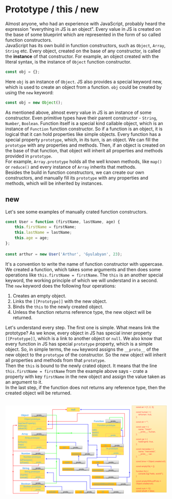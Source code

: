 # Prototype / this / new

Almost anyone, who had an experience with JavaScript, probably heard the expression "everything in JS is an object". Every value in JS is created on the base of some blueprint which are represented in the form of so called function constructors.  
JavaScript has its own build in function constructors, such as `Object`, `Array`, `String` etc. Every object, created on the base of any constructor, is called the **instance** of that constructor. For example, an object created with the literal syntax, is the instance of `Object` function constructor.

```javascript
const obj = {};
```

Here `obj` is an instance of `Object`. JS also provides a special keyword new, which is used to create an object from a function. `obj` could be created by using the `new` keyword:

```javascript
const obj = new Object();
```

As mentioned above, almost every value in JS is an instance of some constructor. Even primitive types have their parent constructor - `String`, `Number`, `Boolean`.
Function itself is a special kind callable object, which is an instance of `Function` function constructor. So if a function is an object, it is logical that it can hold properties like simple objects. Every function has a special property `prototype`, which, in its turn, is an object. We can fill the `prototype` with any properties and methods. Then, if an object is created on the base of that function, that object will inherit all properties and methods provided in `prototype`.  
For example, `Array.prototype` holds all the well known methods, like `map()` or `reduce()` and every instance of `Array` inherits that methods.  
Besides the build in function constructors, we can create our own constructors, and manually fill its `prototype` with any properties and methods, which will be inherited by instances.

## new

Let's see some examples of manually crated function constructors.

```javascript
const User = function (firstName, lastName, age) {
    this.firstName = firstName;
    this.lastName = lastName;
    this.age = age;
};

const arthur = new User('Arthur', 'Gyulabyan', 23);
```

It's a convention to write the name of function constructor with uppercase. We created a function, which takes some arguments and then does some operations like `this.firstName = firstName`. The `this` is an another special keyword, the working principle of which we will understand in a second.  
The `new` keyword does the following four operations:

1. Creates an empty object.
2. Links the `[[Prototype]]` with the new object.
3. Binds the `this` to the newly created object.
4. Unless the function returns reference type, the new object will be returned.

Let's understand every step. The first one is simple. What means link the prototype? As we know, every object in JS has special inner property `[[Prototype]]`, which is a link to another object or `null`. We also know that every function in JS has special `prototype` property, which is a simple object. So, in simple terms, the `new` keyword assigns the `__proto__` of the new object to the `prototype` of the constructor. So the new object will inherit all properties and methods from that `prototype`.  
Then the `this` is bound to the newly crated object. It means that the line `this.firstName = firstName` from the example above says - crate a property with key `firstName` in the new object and assign the value taken as an argument to it.  
In the last step, if the function does not returns any reference type, then the created object will be returned.  
<br>

![Prototype Chain](https://raw.githubusercontent.com/Arthur-Gyulabyan/ACA-Bootcamp-Tasks/main/016-prototype_this_new/prototype-chain.png 'Prototype Chain')
